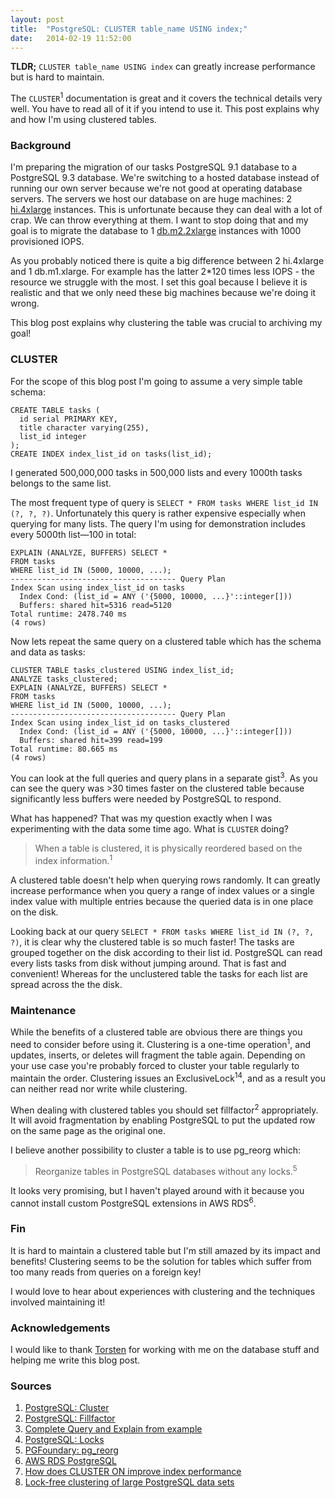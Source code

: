 ```yaml
---
layout: post
title:  "PostgreSQL: CLUSTER table_name USING index;"
date:   2014-02-19 11:52:00
---
```


__TLDR;__ `CLUSTER table_name USING index` can greatly increase performance but is hard to maintain.

The `CLUSTER`<sup>1</sup> documentation is great and it covers the technical details very well. You have to read all of it if you intend to use it. This post explains why and how I'm using clustered tables.

### Background

I'm preparing the migration of our tasks PostgreSQL 9.1 database to a PostgreSQL 9.3 database. We're switching to a hosted database instead of running our own server because we're not good at operating database servers. The servers we host our database on are huge machines: 2 [hi.4xlarge](http://docs.aws.amazon.com/AWSEC2/latest/UserGuide/storage_instances.html) instances. This is unfortunate because they can deal with a lot of crap. We can throw everything at them. I want to stop doing that and my goal is to migrate the database to 1 [db.m2.2xlarge](http://docs.aws.amazon.com/AmazonRDS/latest/UserGuide/Concepts.DBInstanceClass.html) instances with 1000 provisioned IOPS. 

As you probably noticed there is quite a big difference between 2 hi.4xlarge and 1 db.m1.xlarge. For example has the latter 2\*120 times less IOPS - the resource we struggle with the most. I set this goal because I believe it is realistic and that we only need these big machines because we're doing it wrong.

This blog post explains why clustering the table was crucial to archiving my goal!

### CLUSTER

For the scope of this blog post I'm going to assume a very simple table schema:

```
CREATE TABLE tasks (
  id serial PRIMARY KEY, 
  title character varying(255), 
  list_id integer
);
CREATE INDEX index_list_id on tasks(list_id);
```

I generated 500,000,000 tasks in 500,000 lists and every 1000th tasks belongs to the same list.

The most frequent type of query is `SELECT * FROM tasks WHERE list_id IN (?, ?, ?)`. Unfortunately this query is rather expensive especially when querying for many lists. The query I'm using for demonstration includes every 5000th list&mdash;100 in total:

```
EXPLAIN (ANALYZE, BUFFERS) SELECT * 
FROM tasks 
WHERE list_id IN (5000, 10000, ...);
------------------------------------- Query Plan
Index Scan using index_list_id on tasks
  Index Cond: (list_id = ANY ('{5000, 10000, ...}'::integer[]))
  Buffers: shared hit=5316 read=5120
Total runtime: 2478.740 ms
(4 rows)
```

Now lets repeat the same query on a clustered table which has the schema and data as tasks:

```
CLUSTER TABLE tasks_clustered USING index_list_id;
ANALYZE tasks_clustered;
EXPLAIN (ANALYZE, BUFFERS) SELECT * 
FROM tasks 
WHERE list_id IN (5000, 10000, ...);
------------------------------------- Query Plan
Index Scan using index_list_id on tasks_clustered
  Index Cond: (list_id = ANY ('{5000, 10000, ...}'::integer[]))
  Buffers: shared hit=399 read=199
Total runtime: 80.665 ms
(4 rows)
```

You can look at the full queries and query plans in a separate gist<sup>3</sup>. As you can see the query was >30 times faster on the clustered table because significantly less buffers were needed by PostgreSQL to respond.

What has happened? That was my question exactly when I was experimenting with the data some time ago. What is `CLUSTER` doing?

> When a table is clustered, it is physically reordered based on the index information.<sup>1</sup>

A clustered table doesn't help when querying rows randomly. It can greatly increase performance when you query a range of index values or a single index value with multiple entries because the queried data is in one place on the disk.

Looking back at our query `SELECT * FROM tasks WHERE list_id IN (?, ?, ?)`, it is clear why the clustered table is so much faster! The tasks are grouped together on the disk according to their list id. PostgreSQL can read every lists tasks from disk without jumping around. That is fast and convenient! Whereas for the unclustered table the tasks for each list are spread across the the disk.

### Maintenance 

While the benefits of a clustered table are obvious there are things you need to consider before using it. Clustering is a one-time operation<sup>1</sup>, and updates, inserts, or deletes will fragment the table again. Depending on your use case you're probably forced to cluster your table regularly to maintain the order. Clustering issues an ExclusiveLock<sup>1</sup><sup>4</sup>, and as a result you can neither read nor write while clustering.

When dealing with clustered tables you should set fillfactor<sup>2</sup> appropriately. It will avoid fragmentation by enabling PostgreSQL to put the updated row on the same page as the original one.

I believe another possibility to cluster a table is to use pg\_reorg which:

> Reorganize tables in PostgreSQL databases without any locks.<sup>5</sup>

It looks very promising, but I haven't played around with it because you cannot install custom PostgreSQL extensions in AWS RDS<sup>6</sup>.


### Fin

It is hard to maintain a clustered table but I'm still amazed by its impact and benefits! Clustering seems to be the solution for tables which suffer from too many reads from queries on a foreign key! 

I would love to hear about experiences with clustering and the techniques involved maintaining it!

### Acknowledgements

I would like to thank [Torsten](http://torsten.io) for working with me on the database stuff and helping me write this blog post.

### Sources

1. [PostgreSQL: Cluster](http://www.postgresql.org/docs/9.3/static/sql-cluster.html)
2. [PostgreSQL: Fillfactor](http://www.postgresql.org/docs/current/static/sql-createtable.html#SQL-CREATETABLE-STORAGE-PARAMETERS)
3. [Complete Query and Explain from example](https://gist.github.com/i0rek/163f59d850ac7a74157b)
4. [PostgreSQL: Locks](http://www.postgresql.org/docs/current/static/sql-lock.html)
5. [PGFoundary: pg_reorg](http://reorg.projects.pgfoundry.org/pg_reorg.html)
6. [AWS RDS PostgreSQL](http://docs.aws.amazon.com/AmazonRDS/latest/UserGuide/CHAP_PostgreSQL.html)
7. [How does CLUSTER ON improve index performance](http://www.postgresonline.com/journal/index.php?/archives/10-How-does-CLUSTER-ON-improve-index-performance.html)
7. [Lock-free clustering of large PostgreSQL data sets](http://blog.chrishowie.com/2013/02/15/lock-free-clustering-of-large-postgresql-data-sets)

